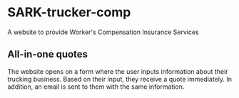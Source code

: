 # SARK-trucker-comp

A website to provide Worker's Compensation Insurance Services 

## All-in-one quotes

The website opens on a form where the user inputs information about their trucking business. 
Based on their input, they receive a quote immediately.
In addition, an email is sent to them with the same information.